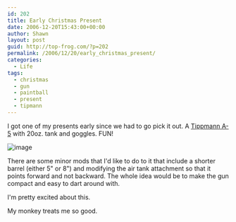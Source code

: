 ```yaml
---
id: 202
title: Early Christmas Present
date: 2006-12-20T15:43:00+00:00
author: Shawn
layout: post
guid: http://top-frog.com/?p=202
permalink: /2006/12/20/early_christmas_present/
categories:
  - Life
tags:
  - christmas
  - gun
  - paintball
  - present
  - tipmann
---
```

I got one of my presents early since we had to go pick it out. A [Tippmann A-5](http://www.tippmann.com/product_guide/markerDetails.aspx?categoryid=1) with 20oz. tank and goggles. FUN!

![image](https://top-frog.com/images/articles/a-5.jpg)

<!--more-->

There are some minor mods that I'd like to do to it that include a shorter barrel (either 5" or 8") and modifying the air tank attachment so that it points forward and not backward. The whole idea would be to make the gun compact and easy to dart around with.

I'm pretty excited about this. 

My monkey treats me so good.